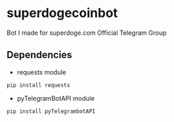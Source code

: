 # superdogecoinbot
Bot I made for superdoge.com Official Telegram Group

## Dependencies
- requests module

```
pip install requests
```

- pyTelegramBotAPI module

```
pip install pyTelegrambotAPI
```


